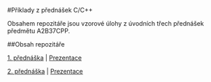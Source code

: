#Příklady z přednášek C/C++

Obsahem repozitáře jsou vzorové úlohy z úvodních třech přednášek předmětu A2B37CPP.

##Obsah repozitáře

[1. přednáška](https://github.com/standav/c-cpp/tree/master/prednasky/01) | [Prezentace](http://goo.gl/kkUucJ)

[2. přednáška]() | [Prezentace](http://goo.gl/BRCDUX)


